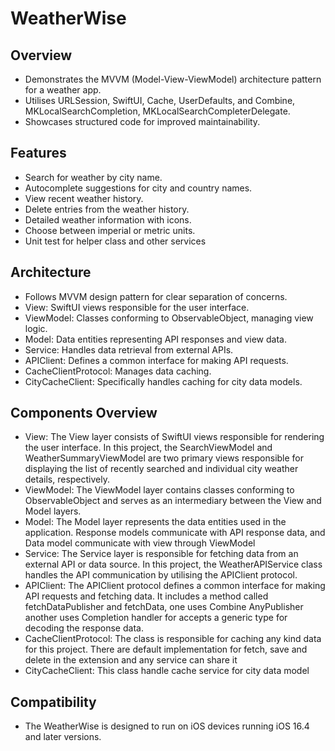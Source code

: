 # WeatherWise

## Overview
- Demonstrates the MVVM (Model-View-ViewModel) architecture pattern for a weather app.
- Utilises URLSession, SwiftUI, Cache, UserDefaults, and Combine, MKLocalSearchCompletion, MKLocalSearchCompleterDelegate.
- Showcases structured code for improved maintainability.

## Features
- Search for weather by city name.
- Autocomplete suggestions for city and country names.
- View recent weather history.
- Delete entries from the weather history.
- Detailed weather information with icons.
- Choose between imperial or metric units.
- Unit test for helper class and other services

## Architecture
- Follows MVVM design pattern for clear separation of concerns.
- View: SwiftUI views responsible for the user interface.
- ViewModel: Classes conforming to ObservableObject, managing view logic.
- Model: Data entities representing API responses and view data.
- Service: Handles data retrieval from external APIs.
- APIClient: Defines a common interface for making API requests.
- CacheClientProtocol: Manages data caching.
- CityCacheClient: Specifically handles caching for city data models.

## Components Overview
- View: The View layer consists of SwiftUI views responsible for rendering the user interface. In this project, the SearchViewModel and WeatherSummaryViewModel are two primary views responsible for displaying the list of recently searched and individual city weather details, respectively.
- ViewModel: The ViewModel layer contains classes conforming to ObservableObject and serves as an intermediary between the View and Model layers.
- Model: The Model layer represents the data entities used in the application. Response models communicate with API response data, and Data model communicate with view through ViewModel
- Service: The Service layer is responsible for fetching data from an external API or data source. In this project, the WeatherAPIService class handles the API communication by utilising the APIClient protocol. 
- APIClient: The APIClient protocol defines a common interface for making API requests and fetching data. It includes a method called fetchDataPublisher and fetchData, one uses Combine AnyPublisher another uses Completion handler for accepts a generic type for decoding the response data.
- CacheClientProtocol: The class is responsible for caching any kind data for this project. There are default implementation for fetch, save and delete in the extension and any service can share it
- CityCacheClient: This class handle cache service for city data model

## Compatibility
- The WeatherWise is designed to run on iOS devices running iOS 16.4 and later versions.

